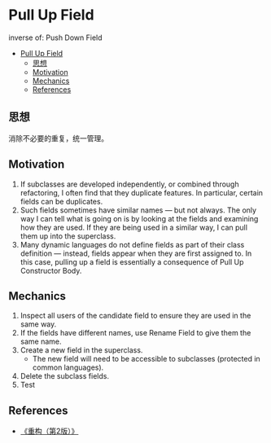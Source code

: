 # Pull Up Field

inverse of: Push Down Field

<!-- TOC -->

- [Pull Up Field](#pull-up-field)
    - [思想](#思想)
    - [Motivation](#motivation)
    - [Mechanics](#mechanics)
    - [References](#references)

<!-- /TOC -->


## 思想
消除不必要的重复，统一管理。


## Motivation
1. If subclasses are developed independently, or combined through refactoring, I often find that they duplicate features. In particular, certain fields can be duplicates. 
2. Such fields sometimes have similar names — but not always. The only way I can tell what is going on is by looking at the fields and examining how they are used. If they are being used in a similar way, I can pull them up into the superclass. 
3. Many dynamic languages do not define fields as part of their class definition — instead, fields appear when they are first assigned to. In this case, pulling up a field is essentially a consequence of Pull Up Constructor Body.


## Mechanics
1. Inspect all users of the candidate field to ensure they are used in the same way. 
2. If the fields have different names, use Rename Field to give them the same name.
3. Create a new field in the superclass.
    * The new field will need to be accessible to subclasses (protected in common languages).
4. Delete the subclass fields.
5. Test


## References
* [《重构（第2版）》](https://book.douban.com/subject/33400354/)
